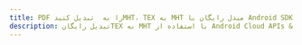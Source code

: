 ---title: PDF را به  تبدیل کنیدMHT، TEX به MHT مبدل رایگان یا Android SDKdescription: تبدیل رایگانTEX به MHT با استفاده از Android Cloud APIs & SDK همچنین اسناد PDF را در Cloud ایجاد، ویرایش و رندر کنید.---